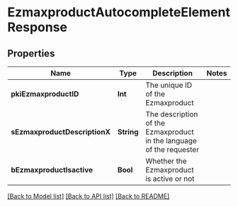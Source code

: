 # EzmaxproductAutocompleteElementResponse

## Properties
Name | Type | Description | Notes
------------ | ------------- | ------------- | -------------
**pkiEzmaxproductID** | **Int** | The unique ID of the Ezmaxproduct | 
**sEzmaxproductDescriptionX** | **String** | The description of the Ezmaxproduct in the language of the requester | 
**bEzmaxproductIsactive** | **Bool** | Whether the Ezmaxproduct is active or not | 

[[Back to Model list]](../README.md#documentation-for-models) [[Back to API list]](../README.md#documentation-for-api-endpoints) [[Back to README]](../README.md)


